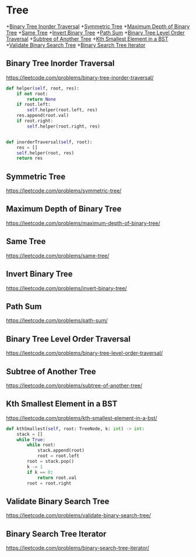 # Tree

+[Binary Tree Inorder Traversal](#binary-tree-inorder-traversal)
+[Symmetric Tree](#symmetric-tree)
+[Maximum Depth of Binary Tree](#maximum-depth-of-binary-tree)
+[Same Tree](#same-tree)
+[Invert Binary Tree](#invert-binary-tree)
+[Path Sum](#path-sum)
+[Binary Tree Level Order Traversal](#binary-tree-level-order-traversal)
+[Subtree of Another Tree](#subtree-of-another-tree)
+[Kth Smallest Element in a BST](#kth-smallest-element-in-a-bst)
+[Validate Binary Search Tree](#validate-binary-search-tree)
+[Binary Search Tree Iterator](#binary-search-tree-iterator)

## Binary Tree Inorder Traversal

https://leetcode.com/problems/binary-tree-inorder-traversal/

```python
def helper(self, root, res):
    if not root:
        return None
    if root.left:
        self.helper(root.left, res)
    res.append(root.val)
    if root.right:
        self.helper(root.right, res)


def inorderTraversal(self, root):
    res = []
    self.helper(root, res)
    return res

```

## Symmetric Tree

https://leetcode.com/problems/symmetric-tree/

## Maximum Depth of Binary Tree

https://leetcode.com/problems/maximum-depth-of-binary-tree/

## Same Tree

https://leetcode.com/problems/same-tree/



## Invert Binary Tree
https://leetcode.com/problems/invert-binary-tree/

## Path Sum

https://leetcode.com/problems/path-sum/

## Binary Tree Level Order Traversal

https://leetcode.com/problems/binary-tree-level-order-traversal/

## Subtree of Another Tree

https://leetcode.com/problems/subtree-of-another-tree/

## Kth Smallest Element in a BST

https://leetcode.com/problems/kth-smallest-element-in-a-bst/

```python
def kthSmallest(self, root: TreeNode, k: int) -> int:
    stack = []
    while True:
        while root:
            stack.append(root)
            root = root.left
        root = stack.pop()
        k -= 1
        if k == 0:
            return root.val
        root = root.right

```

## Validate Binary Search Tree

https://leetcode.com/problems/validate-binary-search-tree/

## Binary Search Tree Iterator

https://leetcode.com/problems/binary-search-tree-iterator/
